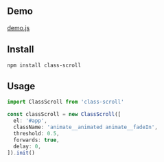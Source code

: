 ## Demo

[demo.js](./demo.js)

## Install

```
npm install class-scroll
```

## Usage

```js
import ClassScroll from 'class-scroll'

const classScroll = new ClassScroll([
  el: '#app',
  className: 'animate__animated animate__fadeIn',
  threshold: 0.5,
  forwards: true,
  delay: 0,
]).init()
```
